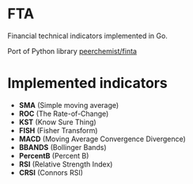 # FTA

Financial technical indicators implemented in Go.

Port of Python library [peerchemist/finta](https://github.com/peerchemist/finta)

# Implemented indicators

- **SMA** (Simple moving average)
- **ROC** (The Rate-of-Change)
- **KST** (Know Sure Thing)
- **FISH** (Fisher Transform)
- **MACD** (Moving Average Convergence Divergence)
- **BBANDS** (Bollinger Bands)
- **PercentB** (Percent B)
- **RSI** (Relative Strength Index)
- **CRSI** (Connors RSI)
